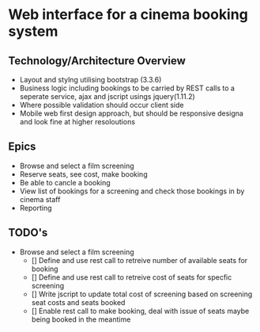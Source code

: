 
# Web interface for a cinema booking system

## Technology/Architecture Overview
* Layout and stylng utilising bootstrap (3.3.6)
* Business logic including bookings to be carried by REST calls to a seperate service, ajax and jscript usings jquery(1.11.2)
* Where possible validation should occur client side
* Mobile web first design approach, but should be responsive designa and look fine at higher resoloutions

## Epics
* Browse and select a film screening
* Reserve seats, see cost, make booking
* Be able to cancle a booking
* View list of bookings for a screening and check those bookings in by cinema staff
* Reporting

## TODO's

- Browse and select a film screening
  - [] Define and use rest call to retreive number of available seats for booking
  - [] Define and use rest call to retreive cost of seats for specfic screening
  - [] Write jscript to update total cost of screening based on screening seat costs and seats booked
  - [] Enable rest call to make booking, deal with issue of seats maybe being booked in the meantime

